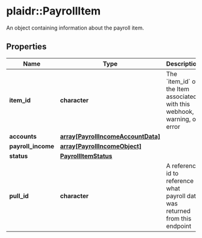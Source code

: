 # plaidr::PayrollItem

An object containing information about the payroll item.

## Properties
Name | Type | Description | Notes
------------ | ------------- | ------------- | -------------
**item_id** | **character** | The &#x60;item_id&#x60; of the Item associated with this webhook, warning, or error | 
**accounts** | [**array[PayrollIncomeAccountData]**](PayrollIncomeAccountData.md) |  | 
**payroll_income** | [**array[PayrollIncomeObject]**](PayrollIncomeObject.md) |  | 
**status** | [**PayrollItemStatus**](PayrollItemStatus.md) |  | 
**pull_id** | **character** | A reference id to reference what payroll data was returned from this endpoint | 



